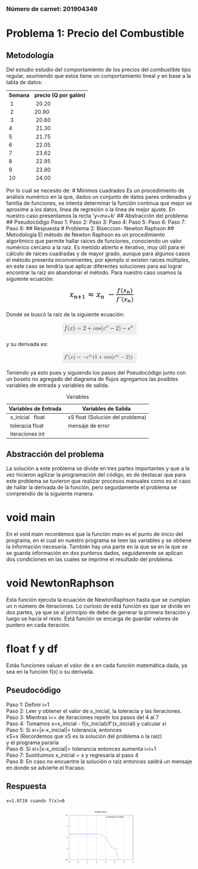### Número de carnet: 201904349
# Problema 1: Precio del Combustible
## Metodología
Del estudio estudio del comportamiento de los precios del combustible tipo regular, asumiendo que
estos tiene un comportamiento lineal y en base a la tabla de datos:
<table class="demo" align="center">
	<thead>
	<tr>
		<th>Semana</th>
		<th>precio (Q por galón)</th>
	</tr>
	<tr>
		<td>&nbsp;1</td>
		<td>&nbsp;20.20</td>
	</tr>
	<tr>
		<td>&nbsp;2<br></td>
		<td>20.90&nbsp;</td>
	</tr>
	<tr>
		<td>&nbsp;3</td>
		<td>&nbsp;20.60</td>
	</tr>
	<tr>
		<td>4&nbsp;</td>
		<td>&nbsp;21.30</td>
	</tr>
	<tr>
		<td>5&nbsp;</td>
		<td>&nbsp;21.75</td>
	</tr>
	<tr>
		<td>6</td>
		<td>&nbsp;22.05</td>
	</tr>
	<tr>
		<td>7</td>
		<td>&nbsp;23.62</td>
	</tr>
	<tr>
		<td>8</td>
		<td>&nbsp;22.95</td>
	</tr>
	<tr>
		<td>9</td>
		<td>&nbsp;23.80</td>
	</tr>
	<tr>
		<td>10</td>
		<td>&nbsp;24.00</td>
	</tr>	</thead>
</table>
Por lo cual se necesito de:
# Minimos cuadrados	
Es un procedimiento de análisis numérico en la que, dados un conjunto de datos pares ordenados y familia de funciones, se intenta determinar la función continua que mejor se aproxime a los datos, línea de regresión o la línea de mejor ajuste.
En nuestro caso presentamos la recta 'y=mx+b' 
## Abstracción del problema
## Pseudocódigo 
Paso 1:
Paso 2:
Paso 3: 
Paso 4:      
Paso 5:
Paso 6:  
Paso 7:  
Paso 8: 
## Respuesta
# Problema 2: Biseccion- Newton Raphson
## Metodología
El método de Newton Raphson es un procedimiento algorítmico que permite hallar raíces de funciones, conociendo un valor numérico cercano a la raíz. Es metódo abierto e iterativo, muy útil para el cálculo de raíces cuadradas y de mayor grado, aunque para algunos casos el método presenta inconvenientes, por ejemplo si existen raíces múltiples, en este caso se tendría que aplicar diferentes soluciones para así lograr encontrar la raíz sin abandonar el método.  
Para nuestro caso usamos la siguiente ecuación:
 <p align="center">
<img src="https://github.com/christian7109/2022LabSimu201904349/blob/main/segundoParcial/ecuacion.PNG" alt="Ecuación de Newton-Raphson" width="200"/>
</p>
Donde se buscó la raíz de la siguiente ecuación:
<p align="center">
<img src="https://github.com/christian7109/2022LabSimu201904349/blob/main/segundoParcial/Imagenes/ecuacionof.PNG" alt="Ecuación de Newton-Raphson" width="200"/>
</p>
y su derivada es:
<p align="center">
<img src="https://github.com/christian7109/2022LabSimu201904349/blob/main/segundoParcial/Imagenes/otradije.PNG" alt="Ecuación de Newton-Raphson" width="200"/>
</p>
Teniendo ya esto pues y siguiendo los pasos del Pseudocódigo junto con un boseto no agregado del diagrama de flujos agregamos las posibles variables de entrada y variables de salida.
<table class="demo" align="center">
	<caption>Variables</caption>
	<thead>
	<tr>
		<th>Variables de Entrada</th>
		<th>Variables de Salida</th>
	</tr>
	</thead>
	<tbody>
	<tr>
		<td>&nbsp;x_inicial&nbsp; &nbsp;float</td>
		<td>&nbsp;xS float (Solución del problema)</td>
	</tr>
	<tr>
		<td>&nbsp;toleracia float</td>
		<td>&nbsp;mensaje de error&nbsp;</td>
	</tr>
	<tr>
		<td>&nbsp;iteraciones int</td>
		<td>&nbsp;</td>
	</tr>
	</tbody>
</table>

## Abstracción del problema   
La solución a este problema se divide en tres partes importantes y que a la vez hicieron agilizar la programación del código, es de destacar que para este problema se tuvieron que realizar procesos manuales como es el caso de hallar la derivada de la función, pero seguidamente el problema se comprendío de la siguiente manera.
# void main
En el void main recordemos que la función main es el punto de inicio del programa, en el cual en nuestro programa se leen las variables y se obtiene la información necesaria. 
También hay una parte en la que se en la que se se guarda información en dos punteros dados, seguidamente se aplican dos condiciones en las cuales se imprime el resultado del problema.
# void NewtonRaphson
Esta función ejecuta la ecuación de NewtonRaphson hasta que se cumplan un n número de iteraciones. 
Lo curioso de está función es que se divide en dos partes, ya que se al principio de debe de generar la primera iteración y luego se hacía el resto.
Está función se encarga de guardar valores de puntero en cada iteración.
# float f y df 
Estás funciones valuan el valor de x en cada función matemática dada, ya sea en la función f(x) o su derivada.
## Pseudocódigo 
Paso 1: Definir i=1  
Paso 2: Leer y obtener el valor de x_inicial, la toleracia y las iteraciones.   
Paso 3: Mientras i<= de iteraciones repetir los pasos del 4 al 7  
Paso 4: Tomamos x=x_inicial - f(x_inicial)/f'(x_inicial) y calcular xi      
Paso 5: Si xi=|x-x_inicial|< tolerancia, entonces  
              xS=x (Recordemos que xS es la solución del problema o la raíz)    
              y el programa pararía  
Paso 6: Si xi=|x-x_inicial|> tolerancia entonces aumenta i=i+1   
Paso 7: Sustituimos x_inicial = x y regresaría al paso 4   
Paso 8: En caso no encuentre la solución o raíz entonces saldrá un mensaje en donde se advierte el fracaso. 
## Respuesta
    x=1.0719 cuando f(x)=0
<p align="center">
<img src="https://github.com/christian7109/2022LabSimu201904349/blob/main/segundoParcial/Imagenes/Praices.jpg" alt="Ecuación de Newton-Raphson" width="200"/>
</p>


